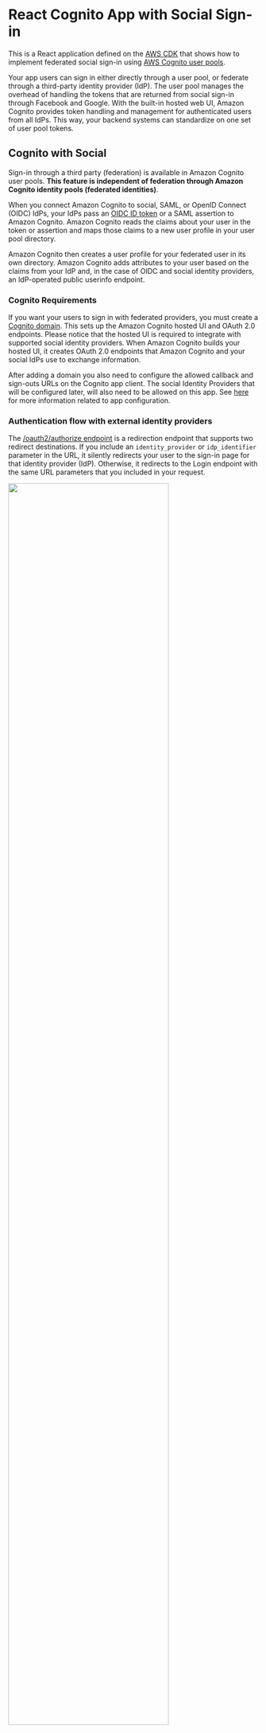 # React Cognito App with Social Sign-in

This is a React application defined on the [AWS CDK](https://docs.aws.amazon.com/cdk/v2/guide/home.html) that shows how to implement federated social sign-in using [AWS Cognito user pools](https://docs.aws.amazon.com/cognito/latest/developerguide/cognito-user-pools-identity-federation.html). 

Your app users can sign in either directly through a user pool, or federate through a third-party identity provider (IdP). The user pool manages the overhead of handling the tokens that are returned from social sign-in through Facebook and Google. With the built-in hosted web UI, Amazon Cognito provides token handling and management for authenticated users from all IdPs. This way, your backend systems can standardize on one set of user pool tokens.


## Cognito with Social

 Sign-in through a third party (federation) is available in Amazon Cognito user pools. **This feature is independent of federation through Amazon Cognito identity pools (federated identities)**.

 When you connect Amazon Cognito to social, SAML, or OpenID Connect (OIDC) IdPs, your IdPs pass an [OIDC ID token](https://auth0.com/docs/authenticate/protocols/openid-connect-protocol) or a SAML assertion to Amazon Cognito. Amazon Cognito reads the claims about your user in the token or assertion and maps those claims to a new user profile in your user pool directory.

 Amazon Cognito then creates a user profile for your federated user in its own directory. Amazon Cognito adds attributes to your user based on the claims from your IdP and, in the case of OIDC and social identity providers, an IdP-operated public userinfo endpoint.


### Cognito Requirements

If you want your users to sign in with federated providers, you must create a [Cognito domain](https://docs.aws.amazon.com/cognito/latest/developerguide/cognito-user-pools-assign-domain-prefix.html). This sets up the Amazon Cognito hosted UI and OAuth 2.0 endpoints. Please notice that the hosted UI is required to integrate with supported social identity providers. When Amazon Cognito builds your hosted UI, it creates OAuth 2.0 endpoints that Amazon Cognito and your social IdPs use to exchange information. 

After adding a domain you also need to configure the allowed callback and sign-outs URLs on the Cognito app client. The social Identity Providers that will be configured later, will also need to be allowed on this app. See [here](https://docs.aws.amazon.com/cognito/latest/developerguide/cognito-user-pools-app-idp-settings.html) for more information related to app configuration. 


### Authentication flow with external identity providers

The [/oauth2/authorize endpoint](https://docs.aws.amazon.com/cognito/latest/developerguide/authorization-endpoint.html) is a redirection endpoint that supports two redirect destinations. If you include an `identity_provider` or `idp_identifier` parameter in the URL, it silently redirects your user to the sign-in page for that identity provider (IdP). Otherwise, it redirects to the Login endpoint with the same URL parameters that you included in your request.

<img src="images/flow.png" width="80%">

To use the authorize endpoint, invoke your user's browser at /oauth2/authorize with parameters that provide your user pool with information about the following user pool details.
* The app client that you want to sign in to.
* The callback URL that you want to end up at.
* The OAuth 2.0 scopes that you want to request in your user's access token.
* Optionally, the third-party IdP that you want to use to sign in.

If you provide an `idp_identifier` or `identity_provider` parameter in your request, the Authorize endpoint redirects silently to your IdP, bypassing the hosted UI. 

We can understand this process better if we open the hosted UI after finishing the configuration of the user pool with the Facebook and Google identity provider. 

<img src="images/hosted_ui.png" width="80%">

Facebook login button points to the oauth2 endpoint and the `redirect_url` points to the application url. The Cognito app_id and scopes are also specified. 

```
window.location.href='/oauth2/authorize?identity_provider=Facebook&redirect_uri=https://<website_domain>&response_type=CODE&client_id=<cognito_app_client_id>&scope=aws.cognito.signin.user.admin email openid phone profile
```

When you click on Facebook sign-in button, it redirects to the Facebook login page. 
You can see how the redirect url is pointing to the `user_pool_domain/outh2/idpresponse` endpoint.

```
https://www.facebook.com/login.php?skip_api_login=1&api_key=<facebook_app_id>&kid_directed_site=0&app_id=<facebook_app_id>&signed_next=1&next=https%3A%2F%2Fwww.facebook.com%2Fv15.0%2Fdialog%2Foauth%3Fclient_id%3D97%26redirect_uri=<user_pool_domain>/oauth2/idpresponse%26scope%3Dpublic_profile%252Cemail%26response_type%3Dcode%26state%3DH4sIAAAAAAAAAFWR23KbMBCG30XXhnCyDNzlgOOxaye1ndSh0-……………
```

After logging in to the identity provider (Facebook in this case), your IdPs pass an [OIDC](https://auth0.com/docs/authenticate/protocols/openid-connect-protocol) token to Amazon Cognito. Amazon Cognito reads the claims about your user in the token and maps those claims to a new user profile in your user pool directory. Amazon Cognito then creates a user profile for your federated user in its own directory. Amazon Cognito adds attributes to your user based on the claims from your IdP and, in the case of OIDC and social identity providers, an IdP-operated public userinfo endpoint.

After Amazon Cognito creates a profile for your federated user, it changes its function and presents itself as the IdP to your app, which is now the SP. Amazon Cognito is a combination OIDC and OAuth 2.0 IdP. It generates access tokens, ID tokens, and refresh tokens.


### Create Facebook App

You need to register a new application on the Facebook development portal.

Follow the steps described on the AWS documentation.
https://docs.aws.amazon.com/cognito/latest/developerguide/cognito-user-pools-social-idp.html#cognito-user-pools-social-idp-step-1

On step 9 (site URL), this is the same hosted UI URL. You can go to the Cognito app client and then click on hosted UI. 

You also need to create and publish a privacy and data deletion policy. 

<img src="images/facebook_app_1.png" width="80%">

In development mode, your app will have access to all permissions and features but access data for users with an app role (App Role -> Roles). To request end user data, your app must have advanced access permission and be set to live mode.

Notice that all applications must be set to live mode for production access. 

If your app will only be used by people who have a role on it, the permissions and features your app requires will only need Standard Access. If your app will be used by people who do not have a role on it, the permissions and features that your app requires will need [Advanced Access](https://developers.facebook.com/docs/graph-api/overview/access-levels/).


### Create Google App

Follow the steps described on the AWS documentation.
https://docs.aws.amazon.com/cognito/latest/developerguide/cognito-user-pools-social-idp.html#cognito-user-pools-social-idp-step-1

<img src="images/google_app_1.png" width="80%">

While publishing status is set to "Testing", only test users are able to access the app. 

You need to go through the verification process before launching a user-facing app. https://support.google.com/cloud/answer/7454865

### Add social IdPs to user pool 

You can take a look at the steps on the AWS documentation https://docs.aws.amazon.com/cognito/latest/developerguide/cognito-user-pools-social-idp.html#cognito-user-pools-social-idp-step-2

This was implemented on the [CDK definition](cognito/cdk.ts) of the Cognito user pool. 

```
new cognito.UserPoolIdentityProviderFacebook(this, 'FacebookIdP', {
    clientId: '901807381131417',
    clientSecret: process.env.FACEBOOK_APP_SECRET || '',
    userPool,
    attributeMapping: {
        email: cognito.ProviderAttribute.FACEBOOK_EMAIL,
        givenName: cognito.ProviderAttribute.FACEBOOK_NAME,
        familyName: cognito.ProviderAttribute.FACEBOOK_LAST_NAME
    },
    scopes: ['public_profile', 'email'],
    apiVersion: 'v15.0'
})

// Add Google Identity Provider to User Pool
new cognito.UserPoolIdentityProviderGoogle(this, 'GoogleIdP', {
    clientId: '142517483005-a430cqu9au7g9n5kodafojo3mdae7l5t.apps.googleusercontent.com',
    clientSecret: process.env.GOOGLE_APP_SECRET,
    userPool,
        attributeMapping: {
        email: cognito.ProviderAttribute.GOOGLE_EMAIL,
        givenName: cognito.ProviderAttribute.GOOGLE_GIVEN_NAME,
        familyName: cognito.ProviderAttribute.GOOGLE_FAMILY_NAME
    },
    scopes: ['profile email openid']
})
```

### Configure Authentication on React app

On the following two links below you can see how to configure [amplify](https://docs.amplify.aws) to add sign-in through social federated on the React app.

https://docs.amplify.aws/lib/auth/start/q/platform/js/#note-about-oauth-configuration-parameters

https://docs.amplify.aws/lib/auth/social/q/platform/js/

Amplify configuration on authentication context API [react-site/src/store/auth-contect.tsx].
```
Auth.configure({
  region: 'us-east-1',
  userPoolId: process.env.REACT_APP_USER_POOL_ID,
  userPoolWebClientId: process.env.REACT_APP_WEBCLIENT_ID,
  identityPoolId: process.env.REACT_APP_IDENTITY_POOL_ID,
  mandatorySignIn: true,
  authenticationFlowType: 'USER_SRP_AUTH',
  // Configuration to sign-in through external social identity providers
  oauth: {
    domain: process.env.REACT_APP_USER_POOL_DOMAIN,
    scope: ['email', 'profile', 'openid', 'aws.cognito.signin.user.admin'],
    redirectSignIn: isLocalhost ? 'http://localhost:3000/' : process.env.REACT_APP_URL,
    redirectSignOut: isLocalhost ? 'http://localhost:3000/' : process.env.REACT_APP_URL,
    responseType: 'code' // or 'token', note that REFRESH token will only be generated when the responseType is code
  }
})
```

You can integrate your App by invoking `Auth.federatedSignIn()` function passing the identity provider in the argument. 

`Auth.federatedSignIn({provider: CognitoHostedUIIdentityProvider.Facebook })`




